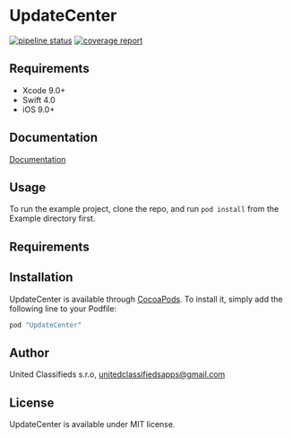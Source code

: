 # UpdateCenter

[![pipeline status](https://gitlab.com/unitedclassifiedsapps/updatecenter.ios/badges/master/pipeline.svg)](https://gitlab.com/unitedclassifiedsapps/updatecenter.ios/commits/master)
[![coverage report](https://gitlab.com/unitedclassifiedsapps/updatecenter.ios/badges/master/coverage.svg)](https://unitedclassifiedsapps.gitlab.io/updatecenter.ios/coverage/html/)

## Requirements
* Xcode 9.0+
* Swift 4.0
* iOS 9.0+

## Documentation

[Documentation](https://unitedclassifiedsapps.gitlab.io/updatecenter.ios/docs/UpdateCenter)

## Usage

To run the example project, clone the repo, and run `pod install` from the Example directory first.

## Requirements

## Installation

UpdateCenter is available through [CocoaPods](http://cocoapods.org). To install
it, simply add the following line to your Podfile:

```ruby
pod "UpdateCenter"
```

## Author

United Classifieds s.r.o, unitedclassifiedsapps@gmail.com

## License

UpdateCenter is available under MIT license.
